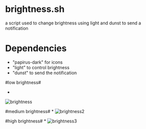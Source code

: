 # brightness.sh #

a script used to change brightness using light and dunst to send a notification

# Dependencies #

* "papirus-dark" for icons
*  "light" to control brightness
*   "dunst" to send the notification



#low brightness#

*
![brightness](https://github.com/fruitsaladchan/brightness.sh/assets/124645742/33a5c59e-c39b-401e-ac43-94e473b0d32b)

#medium brightness#
*
![brightness2](https://github.com/fruitsaladchan/brightness.sh/assets/124645742/125718b6-5cb4-47a2-8785-47a42cb6e27a)

#high brightness#
*
![brightness3](https://github.com/fruitsaladchan/brightness.sh/assets/124645742/e23f6836-8af5-4201-a320-b6b366679eb7)
